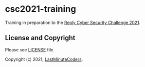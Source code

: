 # csc2021-training

Training in preparation to the [Reply Cyber Security Challenge 2021](https://challenges.reply.com/tamtamy/challenge/reply-cybersecurity-challenge-2021).

## License and Copyright

Please see [LICENSE](LICENSE) file.

Copyright (c) 2021, [LastMinuteCoders](https://github.com/LastMinuteCoders).

<!-- EOF -->
